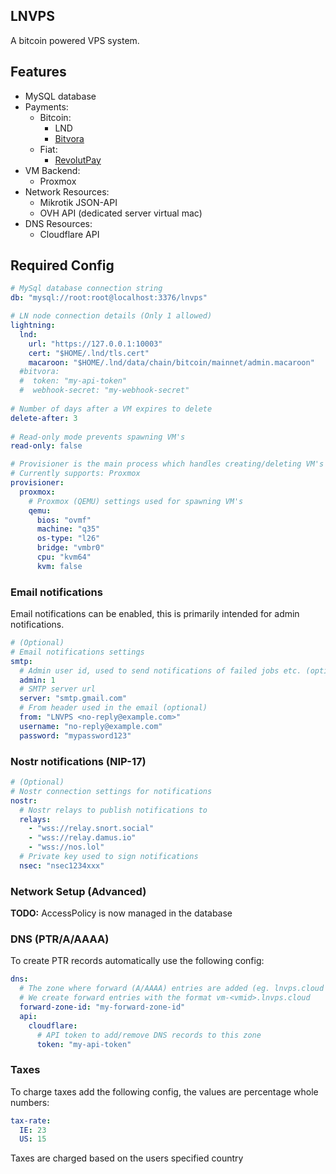 ## LNVPS

A bitcoin powered VPS system.

## Features

- MySQL database
- Payments:
  - Bitcoin:
      - LND
      - [Bitvora](https://bitvora.com?r=lnvps)
  - Fiat:
    - [RevolutPay](https://www.revolut.com/business/revolut-pay/)
- VM Backend:
  - Proxmox
- Network Resources:
  - Mikrotik JSON-API
  - OVH API (dedicated server virtual mac)
- DNS Resources:
  - Cloudflare API 

## Required Config

```yaml
# MySql database connection string
db: "mysql://root:root@localhost:3376/lnvps"

# LN node connection details (Only 1 allowed)
lightning:
  lnd:
    url: "https://127.0.0.1:10003"
    cert: "$HOME/.lnd/tls.cert"
    macaroon: "$HOME/.lnd/data/chain/bitcoin/mainnet/admin.macaroon"
  #bitvora:
  #  token: "my-api-token"
  #  webhook-secret: "my-webhook-secret"
    
# Number of days after a VM expires to delete
delete-after: 3
  
# Read-only mode prevents spawning VM's
read-only: false

# Provisioner is the main process which handles creating/deleting VM's
# Currently supports: Proxmox
provisioner:
  proxmox:
    # Proxmox (QEMU) settings used for spawning VM's
    qemu:
      bios: "ovmf"
      machine: "q35"
      os-type: "l26"
      bridge: "vmbr0"
      cpu: "kvm64"
      kvm: false
```

### Email notifications

Email notifications can be enabled, this is primarily intended for admin notifications.

```yaml
# (Optional) 
# Email notifications settings
smtp:
  # Admin user id, used to send notifications of failed jobs etc. (optional)
  admin: 1
  # SMTP server url
  server: "smtp.gmail.com"
  # From header used in the email (optional)
  from: "LNVPS <no-reply@example.com>"
  username: "no-reply@example.com"
  password: "mypassword123"
```

### Nostr notifications (NIP-17)

```yaml
# (Optional) 
# Nostr connection settings for notifications
nostr:
  # Nostr relays to publish notifications to
  relays:
    - "wss://relay.snort.social"
    - "wss://relay.damus.io"
    - "wss://nos.lol"
  # Private key used to sign notifications
  nsec: "nsec1234xxx"
```

### Network Setup (Advanced)

**TODO:** AccessPolicy is now managed in the database

### DNS (PTR/A/AAAA)

To create PTR records automatically use the following config:
```yaml
dns:
  # The zone where forward (A/AAAA) entries are added (eg. lnvps.cloud zone)
  # We create forward entries with the format vm-<vmid>.lnvps.cloud
  forward-zone-id: "my-forward-zone-id"
  api:
    cloudflare:
      # API token to add/remove DNS records to this zone
      token: "my-api-token"
```

### Taxes
To charge taxes add the following config, the values are percentage whole numbers:
```yaml
tax-rate:
  IE: 23
  US: 15
```

Taxes are charged based on the users specified country